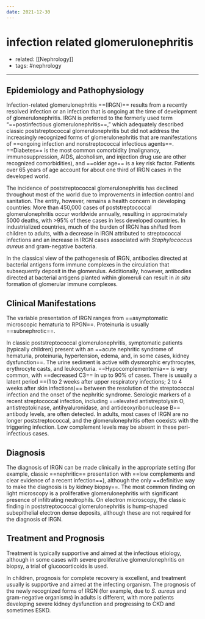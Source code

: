 ```yaml
---
date: 2021-12-30
---
```


# infection related glomerulonephritis

- related: [[Nephrology]]
- tags: #nephrology
---

## Epidemiology and Pathophysiology

Infection-related glomerulonephritis ==(IRGN)== results from a recently resolved infection or an infection that is ongoing at the time of development of glomerulonephritis. IRGN is preferred to the formerly used term “==postinfectious glomerulonephritis==,” which adequately described classic poststreptococcal glomerulonephritis but did not address the increasingly recognized forms of glomerulonephritis that are manifestations of ==ongoing infection and nonstreptococcal infectious agents==. ==Diabetes== is the most common comorbidity (malignancy, immunosuppression, AIDS, alcoholism, and injection drug use are other recognized comorbidities), and ==older age== is a key risk factor. Patients over 65 years of age account for about one third of IRGN cases in the developed world.

The incidence of poststreptococcal glomerulonephritis has declined throughout most of the world due to improvements in infection control and sanitation. The entity, however, remains a health concern in developing countries: More than 450,000 cases of poststreptococcal glomerulonephritis occur worldwide annually, resulting in approximately 5000 deaths, with >95% of these cases in less developed countries. In industrialized countries, much of the burden of IRGN has shifted from children to adults, with a decrease in IRGN attributed to streptococcal infections and an increase in IRGN cases associated with _Staphylococcus aureus_ and gram-negative bacteria.

In the classical view of the pathogenesis of IRGN, antibodies directed at bacterial antigens form immune complexes in the circulation that subsequently deposit in the glomerulus. Additionally, however, antibodies directed at bacterial antigens planted within glomeruli can result in _in situ_ formation of glomerular immune complexes.

## Clinical Manifestations

The variable presentation of IRGN ranges from ==asymptomatic microscopic hematuria to RPGN==. Proteinuria is usually ==subnephrotic==.

In classic poststreptococcal glomerulonephritis, symptomatic patients (typically children) present with an ==acute nephritic syndrome of hematuria, proteinuria, hypertension, edema, and, in some cases, kidney dysfunction==. The urine sediment is active with dysmorphic erythrocytes, erythrocyte casts, and leukocyturia. ==Hypocomplementemia== is very common, with ==decreased C3== in up to 90% of cases. There is usually a latent period ==(1 to 2 weeks after upper respiratory infections; 2 to 4 weeks after skin infections)== between the resolution of the streptococcal infection and the onset of the nephritic syndrome. Serologic markers of a recent streptococcal infection, including ==elevated antistreptolysin O, antistreptokinase, antihyaluronidase, and antideoxyribonuclease B== antibody levels, are often detected. In adults, most cases of IRGN are no longer poststreptococcal, and the glomerulonephritis often coexists with the triggering infection. Low complement levels may be absent in these peri-infectious cases.

## Diagnosis

The diagnosis of IRGN can be made clinically in the appropriate setting (for example, classic ==nephritic== presentation with ==low complements and clear evidence of a recent infection==), although the only ==definitive way to make the diagnosis is by kidney biopsy==. The most common finding on light microscopy is a proliferative glomerulonephritis with significant presence of infiltrating neutrophils. On electron microscopy, the classic finding in poststreptococcal glomerulonephritis is hump-shaped subepithelial electron dense deposits, although these are not required for the diagnosis of IRGN.

## Treatment and Prognosis

Treatment is typically supportive and aimed at the infectious etiology, although in some cases with severe proliferative glomerulonephritis on biopsy, a trial of glucocorticoids is used.

In children, prognosis for complete recovery is excellent, and treatment usually is supportive and aimed at the infecting organism. The prognosis of the newly recognized forms of IRGN (for example, due to _S. aureus_ and gram-negative organisms) in adults is different, with more patients developing severe kidney dysfunction and progressing to CKD and sometimes ESKD.
